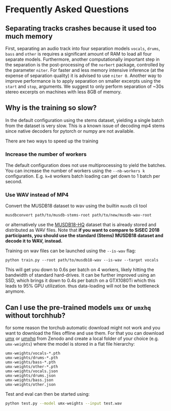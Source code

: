 # Frequently Asked Questions

## Separating tracks crashes because it used too much memory

First, separating an audio track into four separation models `vocals`, `drums`, `bass` and `other` is requires a significant amount of RAM to load all four separate models.
Furthermore, another computationally important step in the separation is the post-processing of the `norbert` package, controlled by the parameter `niter`. 
For faster and less memory intensive inference (at the expense of separation quality) it is advised to use `niter 0`.
Another way to improve performance is to apply separation on smaller excerpts using the `start` and `stop`, arguments. We suggest to only perform separation of ~30s stereo excerpts on machines with less 8GB of memory.

## Why is the training so slow?

In the default configuration using the stems dataset, yielding a single batch from the dataset is very slow. This is a known issue of decoding mp4 stems since native decoders for pytorch or numpy are not available.

There are two ways to speed up the training

### Increase the number of workers

The default configuration does not use multiprocessing to yield the batches. You can increase the number of workers using the `--nb-workers k` configuration. E.g. `k=8` workers batch loading can get down to 1 batch per second.

### Use WAV instead of MP4

Convert the MUSDB18 dataset to wav using the builtin `musdb` cli tool

```
musdbconvert path/to/musdb-stems-root path/to/new/musdb-wav-root
```

or alternatively use the [MUSDB18-HQ](https://zenodo.org/record/3338373) dataset that is already stored and distributed as WAV files. Note that __if you want to compare to SiSEC 2018 participants, you should use the standard (Stems) MUSDB18 dataset and decode it to WAV, instead.__

Training on wav files can be launched using the `--is-wav` flag:

```
python train.py --root path/to/musdb18-wav --is-wav --target vocals
```

This will get you down to 0.6s per batch on 4 workers, likely hitting the bandwidth of standard hard-drives. It can be further improved using an SSD, which brings it down to 0.4s per batch on a GTX1080Ti which this leads to 95% GPU utilization. thus data-loading will not be the bottleneck anymore.

## Can I use the pre-trained models `umx` or `umxhq` without torchhub?

for some reason the torchub automatic download might not work and you want to download the files offline and use them. For that you can download [umx](https://zenodo.org/record/3340804) or [umxhq](https://zenodo.org/record/3267291) from Zenodo and create a local folder of your choice (e.g. `umx-weights`) where the model is stored in a flat file hierarchy:

```
umx-weights/vocals-*.pth
umx-weights/drums-*.pth
umx-weights/bass-*.pth
umx-weights/other-*.pth
umx-weights/vocals.json
umx-weights/drums.json
umx-weights/bass.json
umx-weights/other.json
```

Test and eval can then be started using:

```bash
python test.py --model umx-weights --input test.wav
```
